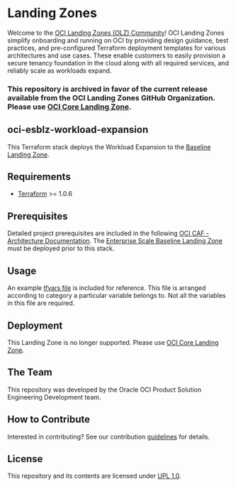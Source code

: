 # Landing Zones

Welcome to the [OCI Landing Zones (OLZ) Community](https://github.com/oci-landing-zones)! OCI Landing Zones simplify onboarding and running on OCI by providing design guidance, best practices, and pre-configured Terraform deployment templates for various architectures and use cases. These enable customers to easily provision a secure tenancy foundation in the cloud along with all required services, and reliably scale as workloads expand.

### This repository is archived in favor of the current release available from the OCI Landing Zones GitHub Organization. Please use [OCI Core Landing Zone](https://github.com/oci-landing-zones/terraform-oci-core-landingzone).

## oci-esblz-workload-expansion
This Terraform stack deploys the Workload Expansion to the [Baseline Landing Zone](https://github.com/oracle-quickstart/oci-enterprise-scale-baseline-landing-zone).

## Requirements
- [Terraform](https://www.terraform.io/) >= 1.0.6

## Prerequisites
Detailed project prerequisites are included in the following [OCI CAF - Architecture Documentation](https://docs.oracle.com/en-us/iaas/Content/cloud-adoption-framework/technology-implementation.htm).
The [Enterprise Scale Baseline Landing Zone](https://github.com/oracle-quickstart/oci-enterprise-scale-baseline-landing-zone) must be deployed prior to this stack.

## Usage
An example [tfvars file](examples/terraform.tfvars.example) is included for reference. This file is arranged according to category a particular variable belongs to. Not all the variables in this file are required.

## Deployment
This Landing Zone is no longer supported.  Please use [OCI Core Landing Zone](https://github.com/oci-landing-zones/terraform-oci-core-landingzone).

## The Team
This repository was developed by the Oracle OCI Product Solution Engineering Development team.

## How to Contribute
Interested in contributing? See our contribution [guidelines](CONTRIBUTE.md) for details.

## License
This repository and its contents are licensed under [UPL 1.0](https://opensource.org/licenses/UPL).
